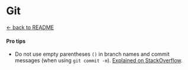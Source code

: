 # Git #

[← back to README](README.md)

#### Pro tips ####

* Do not use empty parentheses `()` in branch names and commit messages (when using `git commit -m`).  [Explained on StackOverflow](http://stackoverflow.com/questions/32355540/complex-git-branch-name-broke-all-git-commands).
